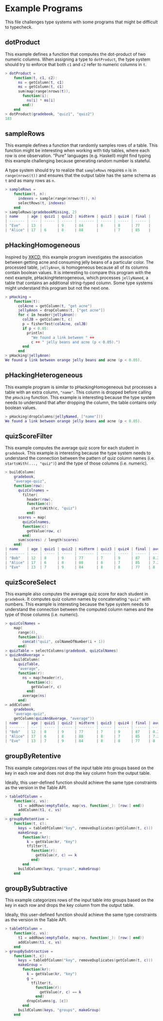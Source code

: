 # Example Programs

This file challenges type systems with some programs that might be difficult to typecheck.

## dotProduct

This example defines a function that computes the dot-product of two numeric columns. When assigning a type to `dotProduct`, the type system should try to enforce that both `c1` and `c2` refer to numeric columns in `t`.

```lua
> dotProduct =
    function(t, c1, c2):
      ns = getColumn(t, c1)
      ms = getColumn(t, c1)
      sum(map(range(nrows(t)),
        function(i):
          ns[i] * ms[i]
        end))
    end
> dotProduct(gradebook, "quiz1", "quiz2")
183
```

## sampleRows

This example defines a function that randomly samples rows of a table. This function might be interesting when working with tidy tables, where each row is one observation. "Pure" languages (e.g. Haskell) might find typing this example challenging because generating random number is stateful.

A type system should try to realize that `sampleRows` requires `n` is in `range(nrows(t))` and ensures that the output table has the same schema as `t` and as many rows as `n`.

```lua
> sampleRows =
    function(t, n):
      indexes = sample(range(nrows(t)), n)
      selectRows(t, indexes)
    end
> sampleRows(gradebookMissing, 2)
| name    | age | quiz1 | quiz2 | midterm | quiz3 | quiz4 | final |
| ------- | --- | ----- | ----- | ------- | ----- | ----- | ----- |
| "Eve"   | 13  |       | 9     | 84      | 8     | 8     | 77    |
| "Alice" | 17  | 6     | 8     | 88      |       | 7     | 85    |
```

## pHackingHomogeneous

Inspired by [XKCD](https://xkcd.com/882/), this example program investigates the association between getting acne and consuming jelly beans of a particular color. The processed table, `jellyAnon`, is homogeneous because all of its columns contain boolean values. It is interesting to compare this program with the next example, pHackingHeterogeneous, which processes `jellyNamed`, a table that contains an additional string-typed column. Some type systems might understand this program but not the next one.

```lua
> pHacking =
    function(t):
      colAcne = getColumn(t, "get acne")
      jellyAnon = dropColumns(t, ["get acne"])
      for c in header(jellyAnon):
        colJB = getColumn(t, c)
        p = fisherTest(colAcne, colJB)
        if p < 0.05:
          println(
            "We found a link between " ++
            c ++ " jelly beans and acne (p < 0.05).")
        end
      end
> pHacking(jellyAnon)
We found a link between orange jelly beans and acne (p < 0.05).
```

## pHackingHeterogeneous

This example program is similar to pHackingHomogeneous but processes a table with an extra column, `"name"`. This column is dropped before calling the `pHacking` function. This example is interesting because the type system needs to understand that after dropping the column, the table contains only boolean values.

```lua
> pHacking(dropColumns(jellyNamed, ["name"]))
We found a link between orange jelly beans and acne (p < 0.05).
```

## quizScoreFilter

This example computes the average quiz score for each student in `gradebook`. This example is interesting because the type system needs to understand the connection between the pattern of quiz column names (i.e. `startsWith(..., "quiz")`) and the type of those columns (i.e. numeric).

```lua
> buildColumn(
    gradebook,
    "average-quiz",
    function(row):
      quizColnames = 
        filter(
          header(row),
          function(c):
            startsWith(c, "quiz")
          end)
      scores = map(
        quizColnames,
        function(c):
          getValue(row, c)
        end)
      sum(scores) / length(scores)
    end)
| name    | age | quiz1 | quiz2 | midterm | quiz3 | quiz4 | final | average-quiz |
| ------- | --- | ----- | ----- | ------- | ----- | ----- | ----- | ------------ |
| "Bob"   | 12  | 8     | 9     | 77      | 7     | 9     | 87    | 8.25         |
| "Alice" | 17  | 6     | 8     | 88      | 8     | 7     | 85    | 7.25         |
| "Eve"   | 13  | 7     | 9     | 84      | 8     | 8     | 77    | 8            |
```

## quizScoreSelect

This example also computes the average quiz score for each student in `gradebook`. It computes quiz column names by concatenating `"quiz"` with numbers. This example is interesting because the type system needs to understand the connection between the computed column names and the type of those columns (i.e. numeric).

```lua
> quizColNames = 
    map(
      range(4),
      function(i):
        concat("quiz", colNameOfNumber(i + 1))
      end)
> quizTable = selectColumns(gradebook, quizColNames)
> quizAndAverage =
    buildColumn(
      quizTable,
      "average",
      function(r):
        ns = map(header(r),
          function(c):
            getValue(r, c)
          end)
        average(ns)
      end)
> addColumn(
    gradebook,
    "average-quiz",
    getColumn(quizAndAverage, "average"))
| name    | age | quiz1 | quiz2 | midterm | quiz3 | quiz4 | final | average-quiz |
| ------- | --- | ----- | ----- | ------- | ----- | ----- | ----- | ------------ |
| "Bob"   | 12  | 8     | 9     | 77      | 7     | 9     | 87    | 8.25         |
| "Alice" | 17  | 6     | 8     | 88      | 8     | 7     | 85    | 7.25         |
| "Eve"   | 13  | 7     | 9     | 84      | 8     | 8     | 77    | 8            |
```

## groupByRetentive

This example categorizes rows of the input table into groups based on the key in each row and does not drop the key column from the output table.

Ideally, this user-defined function should achieve the same type constraints as the version in the Table API.

```lua
> tableOfColumn =
    function(c, vs):
      t1 = addRows(emptyTable, map(vs, function(_): [row:] end))
      addColumn(t1, c, vs)
    end
> groupByRetentive =
    function(t, c):
      keys = tableOfColumn("key", removeDuplicates(getColumn(t, c)))
      makeGroup =
        function(kr):
          k = getValue(kr, "key")
          tfilter(t,
            function(r):
              getValue(r, c) == k
            end)
        end
      buildColumn(keys, "groups", makeGroup)
    end
```

## groupBySubtractive

This example categorizes rows of the input table into groups based on the key in each row and drops the key column from the output table.

Ideally, this user-defined function should achieve the same type constraints as the version in the Table API.

```lua
> tableOfColumn =
    function(c, vs):
      t1 = addRows(emptyTable, map(vs, function(_): [row:] end))
      addColumn(t1, c, vs)
    end
> groupBySubtractive =
    function(t, c):
      keys = tableOfColumn("key", removeDuplicates(getColumn(t, c)))
      makeGroup =
        function(kr):
          k = getValue(kr, "key")
          g =
            tfilter(t,
              function(r):
                getValue(r, c) == k
              end)
          dropColumns(g, [c])
        end
      buildColumn(keys, "groups", makeGroup)
    end
```

